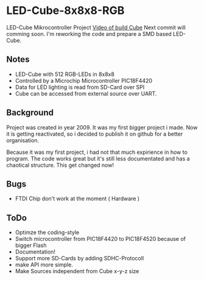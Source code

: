 # LED-Cube-8x8x8-RGB
LED-Cube Mikrocontroller Project
[Video of build Cube](https://www.youtube.com/watch?v=Oi0ap_jhWTA)
Next commit will comming soon. I'm reworking the code and prepare a SMD based LED-Cube.

## Notes
- LED-Cube with 512 RGB-LEDs in 8x8x8
- Controlled by a Microchip Microcontroller PIC18F4420
- Data for LED lighting is read from SD-Card over SPI
- Cube can be accessed from external source over UART.

## Background
Project was created in year 2009. It was my first bigger project i made.
Now it is getting reactivated, so i decided to publish it on github for a better organisation.

Because it was my first project, i had not that much expirience in how to program.
The code works great but it's still less documentated and has a chaotical structure. 
This get changed now!

## Bugs
- FTDI Chip don't work at the moment ( Hardware ) 

## ToDo
- Optimze the coding-style
- Switch microcontroller from PIC18F4420 to PIC18F4520 because of bigger Flash 
- Documentation!
- Support more SD-Cards by adding SDHC-Protocoll
- make API more simple.
- Make Sources independent from Cube x-y-z size
